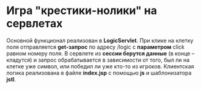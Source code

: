 # Игра "крестики-нолики" на сервлетах

Основной функционал реализован в **LogicServlet**. При клике на клетку поля отправляется **get-запрос** по адресу /logic c **параметром** click равном номеру поля. В сервлете из **сессии берутся данные** (в конце – кладутся) и запрос обрабатывается в зависимости от того, был ли на клетке уже символ, или победил ли уже кто-то из игроков. Клиентская логика реализована в файле **index.jsp** с помощью **js** и шаблонизатора **jstl**.

